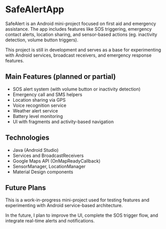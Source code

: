 # SafeAlertApp

SafeAlert is an Android mini-project focused on first aid and emergency assistance. The app includes features like SOS triggering, emergency contact alerts, location sharing, and sensor-based actions (eg. inactivity detection, volume button triggers).

This project is still in development and serves as a base for experimenting with Android services, broadcast receivers, and emergency response features.

## Main Features (planned or partial)

- SOS alert system (with volume button or inactivity detection)
- Emergency call and SMS helpers
- Location sharing via GPS
- Voice recognition service
- Weather alert service
- Battery level monitoring
- UI with fragments and activity-based navigation

## Technologies

- Java (Android Studio)
- Services and BroadcastReceivers
- Google Maps API (OnMapReadyCallback)
- SensorManager, LocationManager
- Material Design components

## Future Plans

This is a work-in-progress mini-project used for testing features and experimenting with Android service-based architecture.

In the future, I plan to improve the UI, complete the SOS trigger flow, and integrate real-time alerts and notifications.
